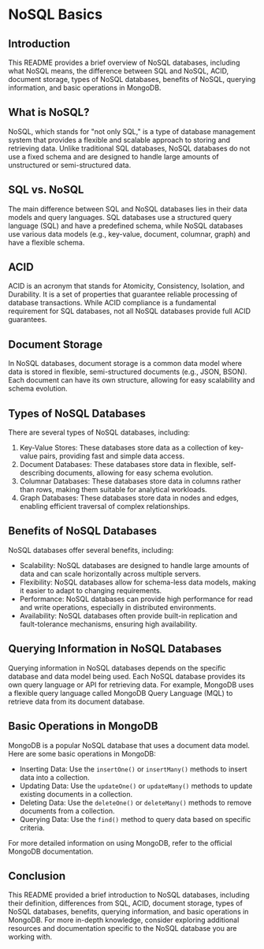 # NoSQL Basics

## Introduction

This README provides a brief overview of NoSQL databases, including what NoSQL means, the difference between SQL and NoSQL, ACID, document storage, types of NoSQL databases, benefits of NoSQL, querying information, and basic operations in MongoDB.

## What is NoSQL?

NoSQL, which stands for "not only SQL," is a type of database management system that provides a flexible and scalable approach to storing and retrieving data. Unlike traditional SQL databases, NoSQL databases do not use a fixed schema and are designed to handle large amounts of unstructured or semi-structured data.

## SQL vs. NoSQL

The main difference between SQL and NoSQL databases lies in their data models and query languages. SQL databases use a structured query language (SQL) and have a predefined schema, while NoSQL databases use various data models (e.g., key-value, document, columnar, graph) and have a flexible schema.

## ACID

ACID is an acronym that stands for Atomicity, Consistency, Isolation, and Durability. It is a set of properties that guarantee reliable processing of database transactions. While ACID compliance is a fundamental requirement for SQL databases, not all NoSQL databases provide full ACID guarantees.

## Document Storage

In NoSQL databases, document storage is a common data model where data is stored in flexible, semi-structured documents (e.g., JSON, BSON). Each document can have its own structure, allowing for easy scalability and schema evolution.

## Types of NoSQL Databases

There are several types of NoSQL databases, including:

1. Key-Value Stores: These databases store data as a collection of key-value pairs, providing fast and simple data access.
2. Document Databases: These databases store data in flexible, self-describing documents, allowing for easy schema evolution.
3. Columnar Databases: These databases store data in columns rather than rows, making them suitable for analytical workloads.
4. Graph Databases: These databases store data in nodes and edges, enabling efficient traversal of complex relationships.

## Benefits of NoSQL Databases

NoSQL databases offer several benefits, including:

- Scalability: NoSQL databases are designed to handle large amounts of data and can scale horizontally across multiple servers.
- Flexibility: NoSQL databases allow for schema-less data models, making it easier to adapt to changing requirements.
- Performance: NoSQL databases can provide high performance for read and write operations, especially in distributed environments.
- Availability: NoSQL databases often provide built-in replication and fault-tolerance mechanisms, ensuring high availability.

## Querying Information in NoSQL Databases

Querying information in NoSQL databases depends on the specific database and data model being used. Each NoSQL database provides its own query language or API for retrieving data. For example, MongoDB uses a flexible query language called MongoDB Query Language (MQL) to retrieve data from its document database.

## Basic Operations in MongoDB

MongoDB is a popular NoSQL database that uses a document data model. Here are some basic operations in MongoDB:

- Inserting Data: Use the `insertOne()` or `insertMany()` methods to insert data into a collection.
- Updating Data: Use the `updateOne()` or `updateMany()` methods to update existing documents in a collection.
- Deleting Data: Use the `deleteOne()` or `deleteMany()` methods to remove documents from a collection.
- Querying Data: Use the `find()` method to query data based on specific criteria.

For more detailed information on using MongoDB, refer to the official MongoDB documentation.

## Conclusion

This README provided a brief introduction to NoSQL databases, including their definition, differences from SQL, ACID, document storage, types of NoSQL databases, benefits, querying information, and basic operations in MongoDB. For more in-depth knowledge, consider exploring additional resources and documentation specific to the NoSQL database you are working with.